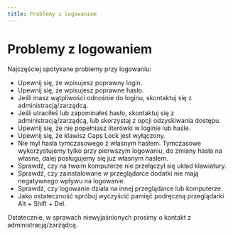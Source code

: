 ```yaml
---
title: Problemy z logowaniem
---
```


# Problemy z logowaniem

Najczęściej spotykane problemy przy logowaniu:

- Upewnij się, że wpisujesz poprawny login.
- Upewnij się, że wpisujesz poprawne hasło. 
- Jeśli masz wątpliwości odnośnie do loginu, skontaktuj się z administracją/zarządcą.
- Jeśli utraciłeś lub zapominałeś hasło, skontaktuj się z administracją/zarządcą, lub skorzystaj z opcji odzyskiwania dostępu.
- Upewnij się, że nie popełniasz literówki w loginie lub haśle.
- Upewnij się, że klawisz Caps Lock jest wyłączony.
- Nie myl hasła tymczasowego z własnym hasłem. Tymczasowe wykorzystujemy tylko przy pierwszym logowaniu, do zmiany hasła na własne, dalej posługujemy się już własnym hasłem.
- Sprawdź, czy na twoim komputerze nie przełączył się układ klawiatury.
- Sprawdź, czy zainstalowane w przeglądarce dodatki nie mają negatywnego wpływu na logowanie.
- Sprawdź, czy logowanie działa na innej przeglądarce lub komputerze.
- Jako ostateczność spróbuj wyczyścić pamięć podręczną przeglądarki Alt + Shift + Del.

Ostatecznie, w sprawach niewyjaśnionych prosimy o kontakt z administracją/zarządcą.